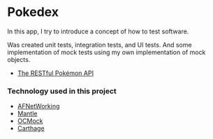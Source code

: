 # Pokedex

In this app, I try to introduce a concept of how to test software. 

Was created unit tests, integration tests, and UI tests. And some implementation of mock tests using my own implementation of mock objects.

* [The RESTful Pokémon API](http://pokeapi.co/)

### Technology used in this project

* [AFNetWorking](https://github.com/AFNetworking/AFNetworking)
* [Mantle](https://github.com/Mantle/Mantle)
* [OCMock](http://ocmock.org/ios/)
* [Carthage](https://github.com/Carthage/Carthage)


